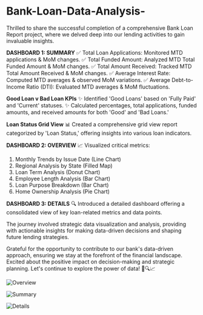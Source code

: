 # Bank-Loan-Data-Analysis-
Thrilled to share the successful completion of a comprehensive Bank Loan Report project, where we delved deep into our lending activities to gain invaluable insights.

**DASHBOARD 1: SUMMARY**
✅ Total Loan Applications: Monitored MTD applications & MoM changes.
✅ Total Funded Amount: Analyzed MTD Total Funded Amount & MoM changes.
✅ Total Amount Received: Tracked MTD Total Amount Received & MoM changes.
✅ Average Interest Rate: Computed MTD averages & observed MoM variations.
✅ Average Debt-to-Income Ratio (DTI): Evaluated MTD averages & MoM fluctuations.

**Good Loan v Bad Loan KPIs**
✨ Identified 'Good Loans' based on 'Fully Paid' and 'Current' statuses.
✨ Calculated percentages, total applications, funded amounts, and received amounts for both 'Good' and 'Bad Loans.'

**Loan Status Grid View**
📊 Created a comprehensive grid view report categorized by 'Loan Status,' offering insights into various loan indicators.

**DASHBOARD 2: OVERVIEW**
📈 Visualized critical metrics:
1. Monthly Trends by Issue Date (Line Chart)
2. Regional Analysis by State (Filled Map)
3. Loan Term Analysis (Donut Chart)
4. Employee Length Analysis (Bar Chart)
5. Loan Purpose Breakdown (Bar Chart)
6. Home Ownership Analysis (Pie Chart)

**DASHBOARD 3: DETAILS**
🔍 Introduced a detailed dashboard offering a consolidated view of key loan-related metrics and data points.

The journey involved strategic data visualization and analysis, providing with actionable insights for making data-driven decisions and shaping future lending strategies.

Grateful for the opportunity to contribute to our bank's data-driven approach, ensuring we stay at the forefront of the financial landscape. Excited about the positive impact on decision-making and strategic planning. Let's continue to explore the power of data! 
💪🔍📈


![Overview](https://github.com/ShreyasSugandhi/Bank-Loan-Data-Analysis-/assets/125599379/6bf37783-169e-4d8a-b230-07d1e17dbc0b)

![Summary](https://github.com/ShreyasSugandhi/Bank-Loan-Data-Analysis-/assets/125599379/b50b126e-a3a7-4ea5-ada1-10f55b944671)

![Details](https://github.com/ShreyasSugandhi/Bank-Loan-Data-Analysis-/assets/125599379/a43fd302-5ecd-408e-9f4b-a80749cda0d5)
